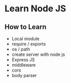 # Learn Node JS

## How to Learn 
- Local module
- require / exports
- os / path
- create server with node js
- Express JS
- middleware
- cors
- body parser
